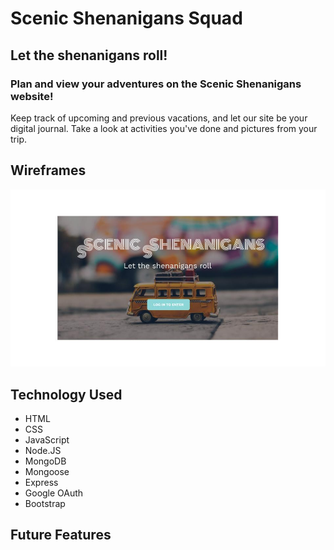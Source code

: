 # Scenic Shenanigans Squad

## Let the shenanigans roll!

### Plan and view your adventures on the Scenic Shenanigans website!
Keep track of upcoming and previous vacations, and let our site be your digital journal. Take a look at activities you've done and pictures from your trip.

## Wireframes
![Wireframe screenshot](public/images/Wireframe-Details-1.jpg)

## Technology Used
- HTML
- CSS
- JavaScript
- Node.JS
- MongoDB
- Mongoose
- Express
- Google OAuth
- Bootstrap

## Future Features
